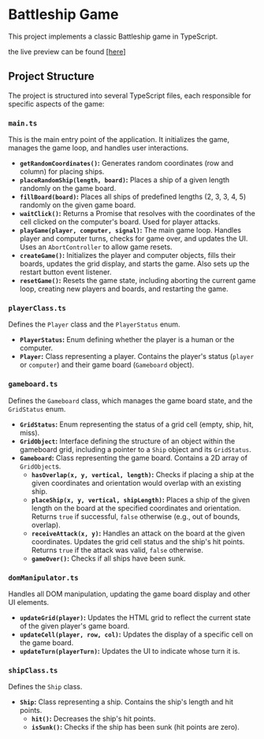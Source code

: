 # Battleship Game

This project implements a classic Battleship game in TypeScript.

the live preview can be found [[here]](https://yskim308.github.io/battleship/)

## Project Structure

The project is structured into several TypeScript files, each responsible for specific aspects of the game:

### `main.ts`

This is the main entry point of the application. It initializes the game, manages the game loop, and handles user interactions.

*   **`getRandomCoordinates()`:** Generates random coordinates (row and column) for placing ships.
*   **`placeRandomShip(length, board)`:** Places a ship of a given length randomly on the game board.
*   **`fillBoard(board)`:** Places all ships of predefined lengths (2, 3, 3, 4, 5) randomly on the given game board.
*   **`waitClick()`:** Returns a Promise that resolves with the coordinates of the cell clicked on the computer's board. Used for player attacks.
*   **`playGame(player, computer, signal)`:** The main game loop. Handles player and computer turns, checks for game over, and updates the UI.  Uses an `AbortController` to allow game resets.
*   **`createGame()`:** Initializes the player and computer objects, fills their boards, updates the grid display, and starts the game.  Also sets up the restart button event listener.
*   **`resetGame()`:** Resets the game state, including aborting the current game loop, creating new players and boards, and restarting the game.

### `playerClass.ts`

Defines the `Player` class and the `PlayerStatus` enum.

*   **`PlayerStatus`:** Enum defining whether the player is a human or the computer.
*   **`Player`:** Class representing a player. Contains the player's status (`player` or `computer`) and their game board (`Gameboard` object).

### `gameboard.ts`

Defines the `Gameboard` class, which manages the game board state, and the `GridStatus` enum.

*   **`GridStatus`:** Enum representing the status of a grid cell (empty, ship, hit, miss).
*   **`GridObject`:** Interface defining the structure of an object within the gameboard grid, including a pointer to a `Ship` object and its `GridStatus`.
*   **`Gameboard`:** Class representing the game board. Contains a 2D array of `GridObject`s.
    *   **`hasOverlap(x, y, vertical, length)`:** Checks if placing a ship at the given coordinates and orientation would overlap with an existing ship.
    *   **`placeShip(x, y, vertical, shipLength)`:** Places a ship of the given length on the board at the specified coordinates and orientation. Returns `true` if successful, `false` otherwise (e.g., out of bounds, overlap).
    *   **`receiveAttack(x, y)`:** Handles an attack on the board at the given coordinates. Updates the grid cell status and the ship's hit points. Returns `true` if the attack was valid, `false` otherwise.
    *   **`gameOver()`:** Checks if all ships have been sunk.

### `domManipulator.ts`

Handles all DOM manipulation, updating the game board display and other UI elements.

*   **`updateGrid(player)`:** Updates the HTML grid to reflect the current state of the given player's game board.
*   **`updateCell(player, row, col)`:** Updates the display of a specific cell on the game board.
*   **`updateTurn(playerTurn)`:** Updates the UI to indicate whose turn it is.

### `shipClass.ts`

Defines the `Ship` class.

*   **`Ship`:** Class representing a ship. Contains the ship's length and hit points.
    *   **`hit()`:** Decreases the ship's hit points.
    *   **`isSunk()`:** Checks if the ship has been sunk (hit points are zero).
